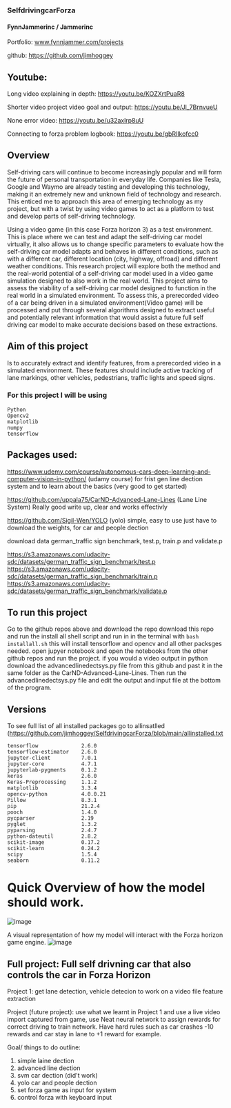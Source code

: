 ### SelfdrivingcarForza

<h4>FynnJammerinc / Jammerinc</h4>

Portfolio: www.fynnjammer.com/projects

github: https://github.com/jimhoggey

## Youtube:
Long video explaining in depth: https://youtu.be/KOZXrtPuaR8

Shorter video project video goal and output: https://youtu.be/Jl_7BrnvueU

None error video: https://youtu.be/u32axlrp8uU

Connecting to forza problem logbook: https://youtu.be/gbRIlkofcc0
  

## Overview

Self-driving cars will continue to become increasingly popular and will form the future of personal transportation in everyday life. Companies like Tesla, Google and Waymo are already testing and developing this technology, making it an extremely new and unknown field of technology and research. This enticed me to approach this area of emerging technology as my project, but with a twist by using video games to act as a platform to test and develop parts of self-driving technology. 

Using a video game (in this case Forza horizon 3) as a test environment. This is place where we can test and adapt the self-driving car model virtually, it also allows us to change specific parameters to evaluate how the self-driving car model adapts and behaves in different conditions, such as with a different car, different location (city, highway, offroad) and different weather conditions.
This research project will explore both the method and the real-world potential of a self-driving car model used in a video game simulation designed to also work in the real world. This project aims to assess the viability of a self-driving car model designed to function in the real world in a simulated environment. To assess this, a prerecorded video of a car being driven in a simulated environment(Video game) will be processed and put through several algorithms designed to extract useful and potentially relevant information that would assist a future full self driving car model to make accurate decisions based on these extractions.

## Aim of this project
Is to accurately extract and identify features, from a prerecorded video in a simulated environment. These features should include active tracking of lane markings, other vehicles, pedestrians, traffic lights and speed signs. 

### For this project I will be using
```
Python
Opencv2
matplotlib
numpy
tensorflow
```
## Packages used:

https://www.udemy.com/course/autonomous-cars-deep-learning-and-computer-vision-in-python/ (udamy course) 
for frist gen line dection system and to learn about the basics (very good to get started)

https://github.com/uppala75/CarND-Advanced-Lane-Lines (Lane Line System)
Really good write up, clear and works effectivly 

https://github.com/Sigil-Wen/YOLO (yolo)
simple, easy to use just have to download the weights, for car and people dection

download data german_traffic sign benchmark, test.p, train.p and validate.p

https://s3.amazonaws.com/udacity-sdc/datasets/german_traffic_sign_benchmark/test.p
https://s3.amazonaws.com/udacity-sdc/datasets/german_traffic_sign_benchmark/train.p
https://s3.amazonaws.com/udacity-sdc/datasets/german_traffic_sign_benchmark/validate.p

## To run this project
Go to the github repos above and download the repo download this repo and run the install all shell script and run in in the terminal with 
``` bash installall.sh ```
this will install tensorflow and opencv and all other packsges needed. 
open jupyer notebook and open the notebooks from the other github repos and run the project. if you would a video output in python download the advancedlinedectsys.py file from this github and past it in the same folder as the CarND-Advanced-Lane-Lines. Then run the advancedlinedectsys.py file and edit the output and input file at the bottom of the program.  


## Versions
To see full list of all installed packages go to allinsatlled (https://github.com/jimhoggey/SelfdrivingcarForza/blob/main/allinstalled.txt
```
tensorflow              2.6.0
tensorflow-estimator    2.6.0
jupyter-client          7.0.1
jupyter-core            4.7.1
jupyterlab-pygments     0.1.2
keras                   2.6.0
Keras-Preprocessing     1.1.2
matplotlib              3.3.4
opencv-python           4.0.0.21
Pillow                  8.3.1
pip                     21.2.4
pooch                   1.4.0
pycparser               2.19
pyglet                  1.3.2
pyparsing               2.4.7
python-dateutil         2.8.2
scikit-image            0.17.2
scikit-learn            0.24.2
scipy                   1.5.4
seaborn                 0.11.2

```


# Quick Overview of how the model should work.
![image](https://user-images.githubusercontent.com/31178932/132157438-25501fe5-f405-4192-a834-ca0222e015a3.png)

A visual representation of how my model will interact with the Forza horizon game engine.
![image](https://user-images.githubusercontent.com/31178932/132157516-dd2e1aa5-8c7d-47cb-b9ef-1a010e3af4e2.png)

## Full project: Full self drivning car that also controls the car in Forza Horizon 
Project 1: get lane detection, vehicle detecion to work on a video file feature extraction

Project (future project): use what we learnt in Project 1 and use a live video import captured from game, use Neat neural network to assign rewards for correct driving to train network. Have hard rules such as car crashes -10 rewards and car stay in lane to +1 reward for example.

Goal/ things to do outline:

1. simple laine dection 
2. advanced line dection
3. svm car dection (did't work)
4. yolo car and people dection 
5. set forza game as input for system 
6. control forza with keyboard input
